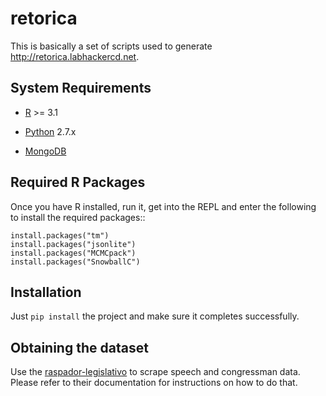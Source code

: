 retorica
========

This is basically a set of scripts used to generate http://retorica.labhackercd.net.


System Requirements
-------------------

- [R](https://www.r-project.org/) >= 3.1

- [Python](https://www.python.org/) 2.7.x

- [MongoDB](https://www.mongodb.org/)


Required R Packages
-------------------

Once you have R installed, run it, get into the REPL and enter the following to install the required packages::

```
install.packages("tm")
install.packages("jsonlite")
install.packages("MCMCpack")
install.packages("SnowballC")
```


Installation
------------

Just `pip install` the project and make sure it completes successfully.


Obtaining the dataset
---------------------

Use the [raspador-legislativo](https://github.com/labhackercd/raspador-legislativo)
to scrape speech and congressman data. Please refer to their documentation
for instructions on how to do that.
